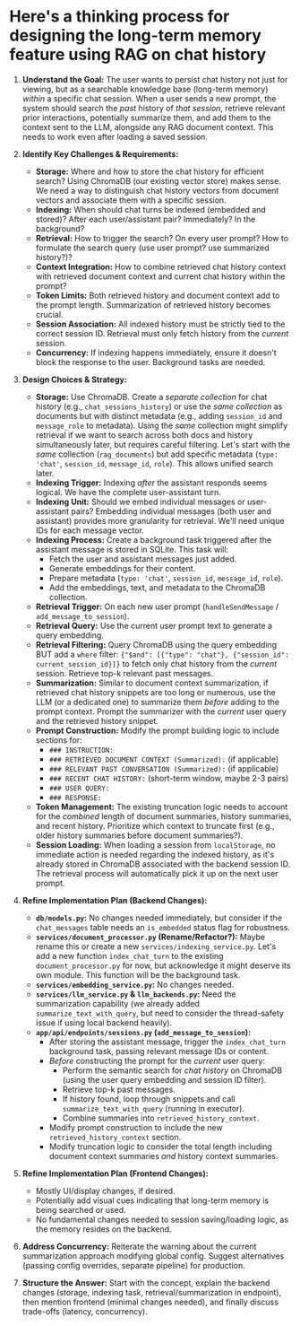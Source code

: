 # Here's a thinking process for designing the long-term memory feature using RAG on chat history #

1.  **Understand the Goal:** The user wants to persist chat history not just for viewing, but as a searchable knowledge base (long-term memory) *within* a specific chat session. When a user sends a new prompt, the system should search the *past* history of *that session*, retrieve relevant prior interactions, potentially summarize them, and add them to the context sent to the LLM, alongside any RAG document context. This needs to work even after loading a saved session.

2.  **Identify Key Challenges & Requirements:**
    *   **Storage:** Where and how to store the chat history for efficient search? Using ChromaDB (our existing vector store) makes sense. We need a way to distinguish chat history vectors from document vectors and associate them with a specific session.
    *   **Indexing:** When should chat turns be indexed (embedded and stored)? After each user/assistant pair? Immediately? In the background?
    *   **Retrieval:** How to trigger the search? On every user prompt? How to formulate the search query (use user prompt? use summarized history?)?
    *   **Context Integration:** How to combine retrieved chat history context with retrieved document context and current chat history within the prompt?
    *   **Token Limits:** Both retrieved history and document context add to the prompt length. Summarization of retrieved history becomes crucial.
    *   **Session Association:** All indexed history must be strictly tied to the correct session ID. Retrieval must only fetch history from the *current* session.
    *   **Concurrency:** If indexing happens immediately, ensure it doesn't block the response to the user. Background tasks are needed.

3.  **Design Choices & Strategy:**

    *   **Storage:** Use ChromaDB. Create a *separate collection* for chat history (e.g., `chat_sessions_history`) or use the *same collection* as documents but with distinct metadata (e.g., adding `session_id` and `message_role` to metadata). Using the *same* collection might simplify retrieval if we want to search across both docs and history simultaneously later, but requires careful filtering. Let's start with the *same* collection (`rag_documents`) but add specific metadata (`type: 'chat'`, `session_id`, `message_id`, `role`). This allows unified search later.
    *   **Indexing Trigger:** Indexing *after* the assistant responds seems logical. We have the complete user-assistant turn.
    *   **Indexing Unit:** Should we embed individual messages or user-assistant pairs? Embedding individual messages (both user and assistant) provides more granularity for retrieval. We'll need unique IDs for each message vector.
    *   **Indexing Process:** Create a background task triggered after the assistant message is stored in SQLite. This task will:
        *   Fetch the user and assistant messages just added.
        *   Generate embeddings for their content.
        *   Prepare metadata (`type: 'chat'`, `session_id`, `message_id`, `role`).
        *   Add the embeddings, text, and metadata to the ChromaDB collection.
    *   **Retrieval Trigger:** On each new user prompt (`handleSendMessage` / `add_message_to_session`).
    *   **Retrieval Query:** Use the current user prompt text to generate a query embedding.
    *   **Retrieval Filtering:** Query ChromaDB using the query embedding BUT add a `where` filter: `{"$and": [{"type": "chat"}, {"session_id": current_session_id}]}` to fetch only chat history from the *current* session. Retrieve top-k relevant past messages.
    *   **Summarization:** Similar to document context summarization, if retrieved chat history snippets are too long or numerous, use the LLM (or a dedicated one) to summarize them *before* adding to the prompt context. Prompt the summarizer with the *current* user query and the retrieved history snippet.
    *   **Prompt Construction:** Modify the prompt building logic to include sections for:
        *   `### INSTRUCTION:`
        *   `### RETRIEVED DOCUMENT CONTEXT (Summarized):` (if applicable)
        *   `### RELEVANT PAST CONVERSATION (Summarized):` (if applicable)
        *   `### RECENT CHAT HISTORY:` (short-term window, maybe 2-3 pairs)
        *   `### USER QUERY:`
        *   `### RESPONSE:`
    *   **Token Management:** The existing truncation logic needs to account for the *combined* length of document summaries, history summaries, and recent history. Prioritize which context to truncate first (e.g., older history summaries before document summaries?).
    *   **Session Loading:** When loading a session from `localStorage`, no immediate action is needed regarding the indexed history, as it's already stored in ChromaDB associated with the backend session ID. The retrieval process will automatically pick it up on the next user prompt.

4.  **Refine Implementation Plan (Backend Changes):**

    *   **`db/models.py`:** No changes needed immediately, but consider if the `chat_messages` table needs an `is_embedded` status flag for robustness.
    *   **`services/document_processor.py` (Rename/Refactor?):** Maybe rename this or create a new `services/indexing_service.py`. Let's add a new function `index_chat_turn` to the existing `document_processor.py` for now, but acknowledge it might deserve its own module. This function will be the background task.
    *   **`services/embedding_service.py`:** No changes needed.
    *   **`services/llm_service.py` & `llm_backends.py`:** Need the summarization capability (we already added `summarize_text_with_query`, but need to consider the thread-safety issue if using local backend heavily).
    *   **`app/api/endpoints/sessions.py` (`add_message_to_session`):**
        *   After storing the assistant message, trigger the `index_chat_turn` background task, passing relevant message IDs or content.
        *   *Before* constructing the prompt for the *current* user query:
            *   Perform the semantic search for *chat history* on ChromaDB (using the user query embedding and session ID filter).
            *   Retrieve top-k past messages.
            *   If history found, loop through snippets and call `summarize_text_with_query` (running in executor).
            *   Combine summaries into `retrieved_history_context`.
        *   Modify prompt construction to include the new `retrieved_history_context` section.
        *   Modify truncation logic to consider the total length including document context summaries *and* history context summaries.

5.  **Refine Implementation Plan (Frontend Changes):**

    *   Mostly UI/display changes, if desired.
    *   Potentially add visual cues indicating that long-term memory is being searched or used.
    *   No fundamental changes needed to session saving/loading logic, as the memory resides on the backend.

6.  **Address Concurrency:** Reiterate the warning about the current summarization approach modifying global config. Suggest alternatives (passing config overrides, separate pipeline) for production.

7.  **Structure the Answer:** Start with the concept, explain the backend changes (storage, indexing task, retrieval/summarization in endpoint), then mention frontend (minimal changes needed), and finally discuss trade-offs (latency, concurrency).
